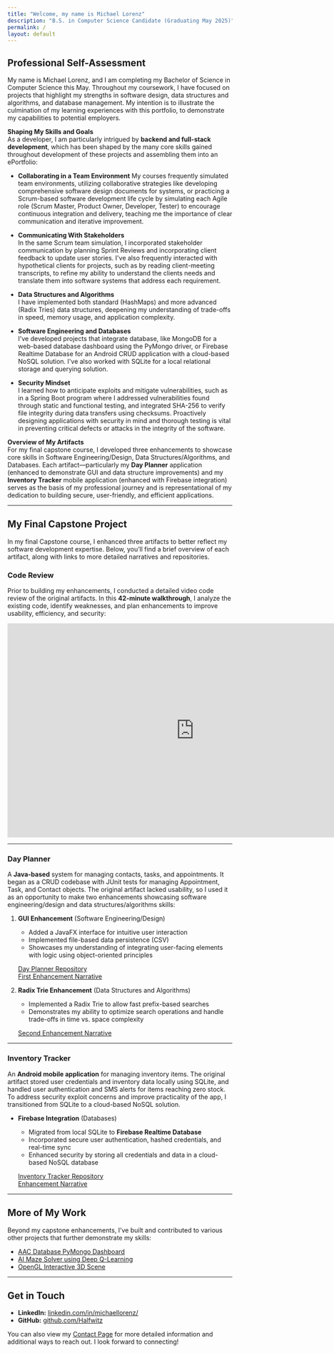 ```yaml
---
title: "Welcome, my name is Michael Lorenz"
description: "B.S. in Computer Science Candidate (Graduating May 2025)"
permalink: /
layout: default
---
```


## Professional Self-Assessment

My name is Michael Lorenz, and I am completing my Bachelor of Science in Computer Science this May. Throughout my coursework, I have focused on projects that highlight my strengths in software design, data structures and algorithms, and database management. My intention is to illustrate the culmination of my learning experiences with this portfolio, to demonstrate my capabilities to potential employers.

**Shaping My Skills and Goals**  
As a developer, I am particularly intrigued by **backend and full-stack development**, which has been shaped by the many core skills gained throughout development of these projects and assembling them into an ePortfolio:
- **Collaborating in a Team Environment**
  My courses frequently simulated team environments, utilizing collaborative strategies like developing comprehensive software design documents for systems, or practicing a Scrum-based software development life cycle by simulating each Agile role (Scrum Master, Product Owner, Developer, Tester) to encourage continuous integration and delivery, teaching me the importance of clear communication and iterative improvement.

- **Communicating With Stakeholders**  
  In the same Scrum team simulation, I incorporated stakeholder communication by planning Sprint Reviews and incorporating client feedback to update user stories. I've also frequently interacted with hypothetical clients for projects, such as by reading client-meeting transcripts, to refine my ability to understand the clients needs and translate them into software systems that address each requirement.

- **Data Structures and Algorithms**  
  I have implemented both standard (HashMaps) and more advanced (Radix Tries) data structures, deepening my understanding of trade-offs in speed, memory usage, and application complexity.

- **Software Engineering and Databases**  
  I've developed projects that integrate database, like MongoDB for a web-based database dashboard using the PyMongo driver, or Firebase Realtime Database for an Android CRUD application with a cloud-based NoSQL solution. I've also worked with SQLite for a local relational storage and querying solution.

- **Security Mindset**  
  I learned how to anticipate exploits and mitigate vulnerabilities, such as in a Spring Boot program where I addressed vulnerabilities found through static and functional testing, and integrated SHA-256 to verify file integrity during data transfers using checksums. Proactively designing applications with security in mind and thorough testing is vital in preventing critical defects or attacks in the integrity of the software.  

**Overview of My Artifacts**  
For my final capstone course, I developed three enhancements to showcase core skills in Software Engineering/Design, Data Structures/Algorithms, and Databases. Each artifact—particularly my **Day Planner** application (enhanced to demonstrate GUI and data structure improvements) and my **Inventory Tracker** mobile application (enhanced with Firebase integration) serves as the basis of my professional journey and is representational of my dedication to building secure, user-friendly, and efficient applications.

---

## My Final Capstone Project

In my final Capstone course, I enhanced three artifacts to better reflect my software development expertise. Below, you’ll find a brief overview of each artifact, along with links to more detailed narratives and repositories.

### Code Review

Prior to building my enhancements, I conducted a detailed video code review of the original artifacts. In this **42-minute walkthrough**, I analyze the existing code, identify weaknesses, and plan enhancements to improve usability, efficiency, and security:

<iframe width="835" height="480" src="https://www.youtube.com/embed/MY6DrOzxTb0" title="Code Review - Michael Lorenz" frameborder="0" allow="accelerometer; autoplay; clipboard-write; encrypted-media; gyroscope; picture-in-picture; web-share" referrerpolicy="strict-origin-when-cross-origin" allowfullscreen></iframe>

---

### **Day Planner**  
A **Java-based** system for managing contacts, tasks, and appointments. It began as a CRUD codebase with JUnit tests for managing Appointment, Task, and Contact objects. The original artifact lacked usability, so I used it as an opportunity to make two enhancements showcasing software engineering/design and data structures/algorithms skills:

1. **GUI Enhancement** (Software Engineering/Design)  
   - Added a JavaFX interface for intuitive user interaction  
   - Implemented file-based data persistence (CSV)
   - Showcases my understanding of integrating user-facing elements with logic using object-oriented principles

   [Day Planner Repository](https://github.com/Halfwitz/DayPlanner)  
   [First Enhancement Narrative](https://docs.google.com/document/d/1nWkp6XAssium_03cxKIVNcntV_abxZdUVWUNFve6coc/edit?usp=drive_link)

2. **Radix Trie Enhancement** (Data Structures and Algorithms)  
   - Implemented a Radix Trie to allow fast prefix-based searches  
   - Demonstrates my ability to optimize search operations and handle trade-offs in time vs. space complexity

   [Second Enhancement Narrative](https://docs.google.com/document/d/1XiGA1cI3U8GF6LZSOhj-rXQay4R1nNbvV-7OncCZVaE/edit?usp=sharing)

---

### **Inventory Tracker**  
An **Android mobile application** for managing inventory items. The original artifact stored user credentials and inventory data locally using SQLite, and handled user authentication and SMS alerts for items reaching zero stock. To address security exploit concerns and improve practicality of the app, I transitioned from SQLite to a cloud-based NoSQL solution. 

- **Firebase Integration** (Databases)  
  - Migrated from local SQLite to **Firebase Realtime Database**  
  - Incorporated secure user authentication, hashed credentials, and real-time sync  
  - Enhanced security by storing all credentials and data in a cloud-based NoSQL database

  [Inventory Tracker Repository](https://github.com/Halfwitz/CS360-Inventory-Tracker-Android)  
  [Enhancement Narrative](https://docs.google.com/document/d/1O3v66INRr9tlwLYJGXr4ErvUq-r3DzebGuD4ET7MbEA/edit?usp=sharing)

---

## More of My Work

Beyond my capstone enhancements, I’ve built and contributed to various other projects that further demonstrate my skills:

- [AAC Database PyMongo Dashboard](https://github.com/Halfwitz/CS340-AAC-Database-Dashboard)  
- [AI Maze Solver using Deep Q-Learning](https://github.com/Halfwitz/CS370-Qlearning-Maze-Pathfinder)  
- [OpenGL Interactive 3D Scene](https://github.com/Halfwitz/CS330-OpenGL-3D-Scene)

---

## Get in Touch

- **LinkedIn:** [linkedin.com/in/michaellorenz/](#)  
- **GitHub:** [github.com/Halfwitz](https://github.com/Halfwitz)  

You can also view my [Contact Page](/portfolio-site/contact) for more detailed information and additional ways to reach out. I look forward to connecting!